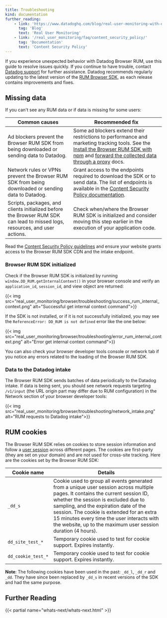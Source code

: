 ```yaml
---
title: Troubleshooting
kind: documentation
further_reading:
    - link: 'https://www.datadoghq.com/blog/real-user-monitoring-with-datadog/'
      tag: 'Blog'
      text: 'Real User Monitoring'
    - link: '/real_user_monitoring/faq/content_security_policy/'
      tag: 'Documentation'
      text: 'Content Security Policy'
---
```


If you experience unexpected behavior with Datadog Browser RUM, use this guide to resolve issues quickly. If you continue to have trouble, contact [Datadog support][1] for further assistance. Datadog recommends regularly updating to the latest version of the [RUM Browser SDK][2], as each release contains improvements and fixes.

## Missing data

If you can't see any RUM data or if data is missing for some users:

| Common causes                                                                                               | Recommended fix                                                                                                                                                                                          |
| ----------------------------------------------------------------------------------------------------------- | -------------------------------------------------------------------------------------------------------------------------------------------------------------------------------------------------------- |
| Ad blockers prevent the Browser RUM SDK from being downloaded or sending data to Datadog.     | Some ad blockers extend their restrictions to performance and marketing tracking tools. See the [Install the Browser RUM SDK with npm][3] and [forward the collected data through a proxy][4] docs. |
| Network rules or VPNs prevent the Browser RUM SDK from being downloaded or sending data to Datadog. | Grant access to the endpoints required to download the SDK or to send data. The list of endpoints is available in the [Content Security Policy documentation][5].                                        |
| Scripts, packages, and clients initialized before the Browser RUM SDK can lead to missed logs, resources, and user actions. | Check when/where the Browser RUM SDK is initialized and consider moving this step earlier in the execution of your application code.                                             |   

Read the [Content Security Policy guidelines][6] and ensure your website grants access to the Browser RUM SDK CDN and the intake endpoint.

### Browser RUM SDK initialized

Check if the Browser RUM SDK is initialized by running `window.DD_RUM.getInternalContext()` in your browser console and verify an `application_id`, `session_id`, and view object are returned:

{{< img src="real_user_monitoring/browser/troubleshooting/success_rum_internal_context.png" alt="Successful get internal context command">}}

If the SDK is not installed, or if it is not successfully initialized, you may see the `ReferenceError: DD_RUM is not defined` error like the one below:

{{< img src="real_user_monitoring/browser/troubleshooting/error_rum_internal_context.png" alt="Error get internal context command">}}

You can also check your browser developer tools console or network tab if you notice any errors related to the loading of the Browser RUM SDK.

### Data to the Datadog intake

The Browser RUM SDK sends batches of data periodically to the Datadog intake. If data is being sent, you should see network requests targeting `/v1/input` (the URL origin part may differ due to RUM configuration) in the Network section of your browser developer tools:

{{< img src="real_user_monitoring/browser/troubleshooting/network_intake.png" alt="RUM requests to Datadog intake">}}

## RUM cookies

The Browser RUM SDK relies on cookies to store session information and follow a [user session][6] across different pages. The cookies are first-party (they are set on your domain) and are not used for cross-site tracking. Here are the cookies set by the Browser RUM SDK:

| Cookie name        | Details                                                                                                                                                                                                                                                                                                  |
| ------------------ | -------------------------------------------------------------------------------------------------------------------------------------------------------------------------------------------------------------------------------------------------------------------------------------------------------- |
| `_dd_s`             | Cookie used to group all events generated from a unique user session across multiple pages. It contains the current session ID, whether the session is excluded due to sampling, and the expiration date of the session. The cookie is extended for an extra 15 minutes every time the user interacts with the website, up to the maximum user session duration (4 hours).|
| `dd_site_test_*`   | Temporary cookie used to test for cookie support. Expires instantly.                                                                                                                                                                                                                                     |
| `dd_cookie_test_*` | Temporary cookie used to test for cookie support. Expires instantly.                                                                                                                                                                                                                                     |

**Note**: The following cookies have been used in the past: `_dd_l`, `_dd_r` and `_dd`. They have since been replaced by `_dd_s` in recent versions of the SDK and had the same purpose.

## Further Reading

{{< partial name="whats-next/whats-next.html" >}}

[1]: /help
[2]: https://github.com/DataDog/browser-sdk/blob/main/CHANGELOG.md
[3]: /real_user_monitoring/browser/#npm
[4]: /real_user_monitoring/faq/proxy_rum_data/?tab=npm
[5]: /real_user_monitoring/faq/content_security_policy/
[6]: /real_user_monitoring/browser/data_collected/?tab=session
